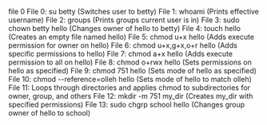 file 0 
File 0: su betty (Switches user to betty)
File 1: whoami (Prints effective username)
File 2: groups (Prints groups current user is in)
File 3: sudo chown betty hello (Changes owner of hello to betty)
File 4: touch hello (Creates an empty file named hello)
File 5: chmod u+x hello (Adds execute permission for owner on hello)
File 6: chmod u+x,g+x,o+r hello (Adds specific permissions to hello)
File 7: chmod a+x hello (Adds execute permission to all on hello)
File 8: chmod o+rwx hello (Sets permissions on hello as specified)
File 9: chmod 751 hello (Sets mode of hello as specified)
File 10: chmod --reference=olleh hello (Sets mode of hello to match olleh)
File 11: Loops through directories and applies chmod to subdirectories for owner, group, and others
File 12: mkdir -m 751 my_dir (Creates my_dir with specified permissions)
File 13: sudo chgrp school hello (Changes group owner of hello to school)
